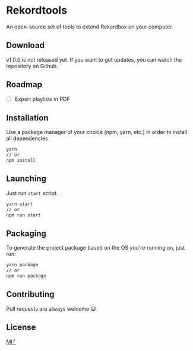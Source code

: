 # Rekordtools
An open-source set of tools to extend Rekordbox on your computer.

## Download
v1.0.0 is not released yet. If you want to get updates, you can watch the repository on Github.

## Roadmap

 - [ ] Export playlists in PDF


## Installation
Use a package manager of your choice (npm, yarn, etc.) in order to install all dependencies

```bash
yarn
// or
npm install
```

## Launching

Just run `start` script.

```bash
yarn start
// or
npm run start
```

## Packaging
To generate the project package based on the OS you're running on, just run:

```bash
yarn package
// or
npm run package
``` 

## Contributing
Pull requests are always welcome 😃.

## License
[MIT](https://choosealicense.com/licenses/mit/)